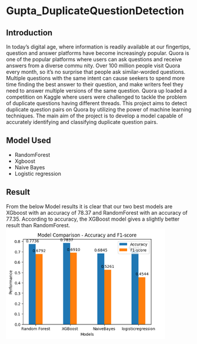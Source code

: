 # Gupta_DuplicateQuestionDetection

## Introduction
 In today’s digital age, where information is readily available at our fingertips, question
 and answer platforms have become increasingly popular. Quora is one of the popular
 platforms where users can ask questions and receive answers from a diverse commu
 nity. Over 100 million people visit Quora every month, so it’s no surprise that
 people ask similar-worded questions. Multiple questions with the same intent can
 cause seekers to spend more time finding the best answer to their question, and make
 writers feel they need to answer multiple versions of the same question. Quora up
 loaded a competition on Kaggle where users were challenged to tackle the problem
 of duplicate questions having different threads.
 This project aims to detect duplicate question pairs on Quora by utilizing the
 power of machine learning techniques. The main aim of the project is to develop
 a model capable of accurately identifying and classifying duplicate question pairs.


 ## Model Used
 - RandomForest
 - Xgboost
 - Naive Bayes
 - Logistic regression

## Result

 From the below Model results it is clear that our two best models are XGboost
 with an accuracy of 78.37 and RandomForest with an accuracy of 77.35. According
 to accuracy, the XGBoost model gives a slightly better result than RandomForest.
![Alt text](https://github.com/Gpriti/Gupta_DuplicateQuestionDetection/blob/main/model_comparasion.png)

